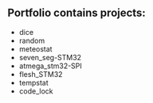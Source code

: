 ## Portfolio contains projects:
- dice
- random
- meteostat
- seven_seg-STM32
- atmega_stm32-SPI
- flesh_STM32
- tempstat
- code_lock
